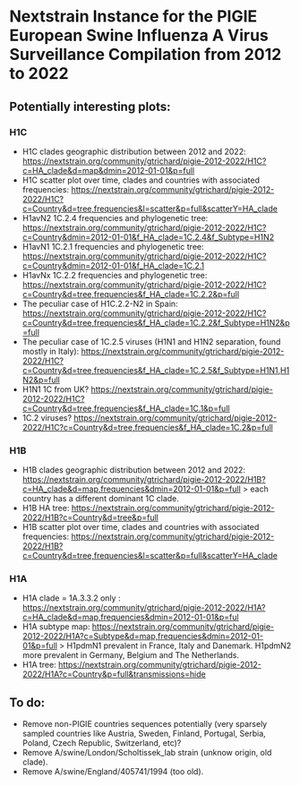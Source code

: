# Nextstrain Instance for the PIGIE European Swine Influenza A Virus Surveillance Compilation from 2012 to 2022 

## Potentially interesting plots:

### H1C
- H1C clades geographic distribution between 2012 and 2022: https://nextstrain.org/community/gtrichard/pigie-2012-2022/H1C?c=HA_clade&d=map&dmin=2012-01-01&p=full
- H1C scatter plot over time, clades and countries with associated frequencies: https://nextstrain.org/community/gtrichard/pigie-2012-2022/H1C?c=Country&d=tree,frequencies&l=scatter&p=full&scatterY=HA_clade
- H1avN2 1C.2.4 frequencies and phylogenetic tree: https://nextstrain.org/community/gtrichard/pigie-2012-2022/H1C?c=Country&dmin=2012-01-01&f_HA_clade=1C.2.4&f_Subtype=H1N2
- H1avN1 1C.2.1 frequencies and phylogenetic tree: https://nextstrain.org/community/gtrichard/pigie-2012-2022/H1C?c=Country&dmin=2012-01-01&f_HA_clade=1C.2.1
- H1avNx 1C.2.2 frequencies and phylogenetic tree: https://nextstrain.org/community/gtrichard/pigie-2012-2022/H1C?c=Country&d=tree,frequencies&f_HA_clade=1C.2.2&p=full
- The peculiar case of H1C.2.2-N2 in Spain:  https://nextstrain.org/community/gtrichard/pigie-2012-2022/H1C?c=Country&d=tree,frequencies&f_HA_clade=1C.2.2&f_Subtype=H1N2&p=full
- The peculiar case of 1C.2.5 viruses (H1N1 and H1N2 separation, found mostly in Italy): https://nextstrain.org/community/gtrichard/pigie-2012-2022/H1C?c=Country&d=tree,frequencies&f_HA_clade=1C.2.5&f_Subtype=H1N1,H1N2&p=full
- H1N1 1C from UK? https://nextstrain.org/community/gtrichard/pigie-2012-2022/H1C?c=Country&d=tree,frequencies&f_HA_clade=1C.1&p=full
- 1C.2 viruses? https://nextstrain.org/community/gtrichard/pigie-2012-2022/H1C?c=Country&d=tree,frequencies&f_HA_clade=1C.2&p=full

### H1B
- H1B clades geographic distribution between 2012 and 2022: https://nextstrain.org/community/gtrichard/pigie-2012-2022/H1B?c=HA_clade&d=map,frequencies&dmin=2012-01-01&p=full > each country has a different dominant 1C clade.
- H1B HA tree: https://nextstrain.org/community/gtrichard/pigie-2012-2022/H1B?c=Country&d=tree&p=full
- H1B scatter plot over time, clades and countries with associated frequencies: https://nextstrain.org/community/gtrichard/pigie-2012-2022/H1B?c=Country&d=tree,frequencies&l=scatter&p=full&scatterY=HA_clade

### H1A
- H1A clade = 1A.3.3.2 only : https://nextstrain.org/community/gtrichard/pigie-2012-2022/H1A?c=HA_clade&d=map,frequencies&dmin=2012-01-01&p=ful
- H1A subtype map: https://nextstrain.org/community/gtrichard/pigie-2012-2022/H1A?c=Subtype&d=map,frequencies&dmin=2012-01-01&p=full > H1pdmN1 prevalent in France, Italy and Danemark. H1pdmN2 more prevalent in Germany, Belgium and The Netherlands.
- H1A tree: https://nextstrain.org/community/gtrichard/pigie-2012-2022/H1A?c=Country&p=full&transmissions=hide

## To do:
- Remove non-PIGIE countries sequences potentially (very sparsely sampled countries like Austria, Sweden, Finland, Portugal, Serbia, Poland, Czech Republic, Switzerland, etc)?
- Remove A/swine/London/Scholtissek_lab strain (unknow origin, old clade).
- Remove A/swine/England/405741/1994 (too old).
